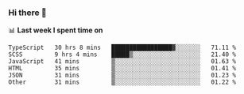 ### Hi there 👋

<!--
**DBvc/DBvc** is a ✨ _special_ ✨ repository because its `README.md` (this file) appears on your GitHub profile.

Here are some ideas to get you started:

- 🔭 I’m currently working on ...
- 🌱 I’m currently learning ...
- 👯 I’m looking to collaborate on ...
- 🤔 I’m looking for help with ...
- 💬 Ask me about ...
- 📫 How to reach me: ...
- 😄 Pronouns: ...
- ⚡ Fun fact: ...
-->

📊 **Last week I spent time on**
<!--START_SECTION:waka-->

```text
TypeScript   30 hrs 8 mins   █████████████████▓░░░░░░░   71.11 %
SCSS         9 hrs 4 mins    █████▒░░░░░░░░░░░░░░░░░░░   21.40 %
JavaScript   41 mins         ▒░░░░░░░░░░░░░░░░░░░░░░░░   01.63 %
HTML         35 mins         ▒░░░░░░░░░░░░░░░░░░░░░░░░   01.41 %
JSON         31 mins         ▒░░░░░░░░░░░░░░░░░░░░░░░░   01.23 %
Other        31 mins         ▒░░░░░░░░░░░░░░░░░░░░░░░░   01.22 %
```

<!--END_SECTION:waka-->

